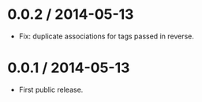 0.0.2 / 2014-05-13
==================

  * Fix: duplicate associations for tags passed in reverse.

0.0.1 / 2014-05-13
==================

  * First public release.
